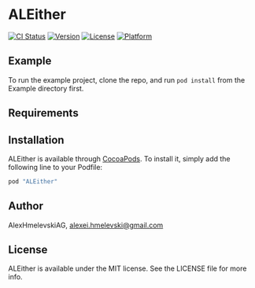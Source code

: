 # ALEither

[![CI Status](http://img.shields.io/travis/AlexHmelevskiAG/ALEither.svg?style=flat)](https://travis-ci.org/AlexHmelevskiAG/ALEither)
[![Version](https://img.shields.io/cocoapods/v/ALEither.svg?style=flat)](http://cocoapods.org/pods/ALEither)
[![License](https://img.shields.io/cocoapods/l/ALEither.svg?style=flat)](http://cocoapods.org/pods/ALEither)
[![Platform](https://img.shields.io/cocoapods/p/ALEither.svg?style=flat)](http://cocoapods.org/pods/ALEither)

## Example

To run the example project, clone the repo, and run `pod install` from the Example directory first.

## Requirements

## Installation

ALEither is available through [CocoaPods](http://cocoapods.org). To install
it, simply add the following line to your Podfile:

```ruby
pod "ALEither"
```

## Author

AlexHmelevskiAG, alexei.hmelevski@gmail.com

## License

ALEither is available under the MIT license. See the LICENSE file for more info.
